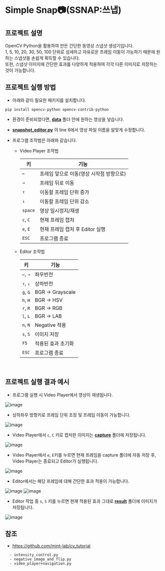 # Simple Snap📷(SSNAP:쓰냅)

## 프로젝트 설명
OpenCV Python을 활용하여 만든 간단한 동영상 스냅샷 생성기입니다.</br>
1, 5, 10, 20, 30, 50, 100 단위로 섬세하고 자유로운 프레임 이동이 가능하기 때문에 원하는 스냅샷을 손쉽게 획득할 수 있습니다.</br>
또한, 스냅샷 이미지에 간단한 효과를 다양하게 적용하여 각각 다른 이미지로 저장하는 것이 가능합니다.

## 프로젝트 실행 방법

- 아래와 같이 필요한 패키지를 설치합니다.
```
pip install opencv-python opencv-contrib-python
```
- 환경이 준비되었다면, **[data](https://github.com/NyaNyak/Simple-Snap/tree/master/data)** 폴더 안에 원하는 영상을 넣습니다.
- **[snapshot_editor.py](https://github.com/NyaNyak/Simple-Snap/blob/master/snapshot_editor.py)** 의 line 6에서 영상 파일 이름을 알맞게 수정합니다.
- 프로그램 조작법은 아래와 같습니다.

  - Video Player 조작법

    | 키         | 기능     | 
    | ------------ | -------- | 
    | `←` | 프레임 앞으로 이동(영상 시작점 방향으로) | 
    | `→` | 프레임 뒤로 이동 | 
    | `↑` | 이동할 프레임 단위 증가 | 
    | `↓` | 이동할 프레임 단위 감소 | 
    | `space` | 영상 일시정지/재생 | 
    | `c`, `C` | 현재 프레임 캡처 | 
    | `e`, `E` | 현재 프레임 캡처 후 Editor 실행 | 
    | `ESC` | 프로그램 종료 | 

  - Editor 조작법
 
    | 키         | 기능     | 
    | ------------ | -------- | 
    | `←`, `→` | 좌우반전 | 
    | `↑`, `↓` | 상하반전 | 
    | `g`, `G` | BGR -> Grayscale | 
    | `h`, `H` | BGR -> HSV | 
    | `r`, `R` | BGR -> RGB | 
    | `l`, `L` | BGR -> LAB | 
    | `n`, `N` | Negative 적용 | 
    | `s`, `S` | 이미지 저장 |
    | `F5` | 적용된 효과 초기화 | 
    | `ESC` | 프로그램 종료 | 
</br>

## 프로젝트 실행 결과 예시

- 프로그램 실행 시 Video Player에서 영상이 재생됩니다.

![image](https://user-images.githubusercontent.com/81071456/225606656-29d836c4-94df-4481-b420-40a1b8055aad.png)

- 상하좌우 방향키로 프레임 단위 조정 및 프레임 이동이 가능합니다.

![image](https://user-images.githubusercontent.com/81071456/225607300-36ba545f-1df6-4af0-a543-c15ac0b5bf0e.png)

- Video Player에서 `c`, `C` 키로 캡처한 이미지는 **[capture](https://github.com/NyaNyak/Simple-Snap/tree/master/capture)** 폴더에 저장됩니다.

![image](https://user-images.githubusercontent.com/81071456/225609586-2baab7fc-b4d1-4949-8f7f-9692a5b0d8a9.png)

- Video Player에서 `e`, `E`키를 누르면 현재 프레임을 capture 폴더에 자동 저장 후, Video Player는 종료되고 Editor가 실행됩니다.

![image](https://user-images.githubusercontent.com/81071456/225610239-2133d7ab-7c3a-4493-8b43-35bd987bde35.png)

- Editor에서는 해당 프레임에 대해 간단한 효과 적용이 가능합니다.

![image](https://user-images.githubusercontent.com/81071456/225610717-69940b68-06b2-458c-8bc2-d0b64e82f8b4.png)
![image](https://user-images.githubusercontent.com/81071456/225610785-3d1e2a7d-05cc-4bb6-9e57-d7c1742eaa63.png)

- Editor 작업 중 `s`, `S` 키를 누르면 현재 적용된 효과 그대로 **[result](https://github.com/NyaNyak/Simple-Snap/tree/master/result)** 폴더에 이미지가 저장됩니다.

![image](https://user-images.githubusercontent.com/81071456/225611512-6baef540-465b-4831-b6eb-3c03fabdf393.png)

## 참조
- https://github.com/mint-lab/cv_tutorial
```
  - intensity_control.py
  - negative_image_and_flip.py
  - video_player+navigation.py
```

